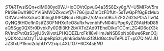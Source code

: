 $START$wslSQn+dlM080yd0WJ+IoCOVtCpvuG4a35S8Exy8g/V+U5MI7oV5mPIrGieEwX9lICYVISMWQZkvdvfj7H7G6ijouZmDzFDfUt+5sTwGpFfGgBzMubO3VaUeRvXckuCdhIngjURPQNcd+Bhj4EZ/oMnxn0Bc7iZFXZ62tsP0rATlw14OyNQ8tHOcfIn0stfZ3OFNHXd1eO8uRxfwcnbhFvN04iUPpgKyZZ8AkHbD85aQ5Sgg0QX5r0DvbkPy0DBl3Kh2bVXTxZAd9TEhdO/keTCCmLZG4D6otX3kRVtncPvtQsS3yjU6v9IvotLPHQQEZLrcFk1l8vIHmJaNSB9pNb88we6RsnO3jyQbXozJaOzyTUJupeRpSzLykhkSdaAkuSf3UdGsctiwTePL0T+p07QiNA1JUJZ3fxLP15no2dqhUYV2xipL4XLfO7+6CX4s$END$